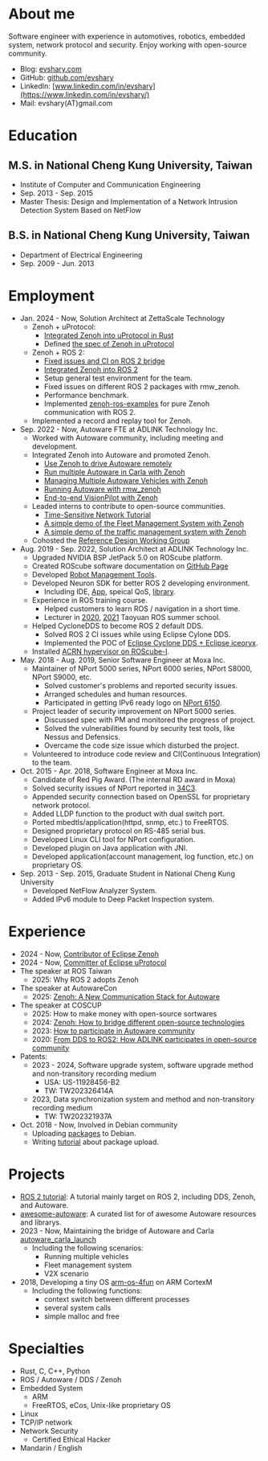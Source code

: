 # About me

Software engineer with experience in automotives, robotics, embedded system, network protocol and security.
Enjoy working with open-source community.

* Blog: [evshary.com](https://evshary.com)
* GitHub: [github.com/evshary](https://github.com/evshary)
* LinkedIn: [www.linkedin.com/in/evshary](https://www.linkedin.com/in/evshary/)
* Mail: evshary(AT)gmail.com

# Education

## M.S. in National Cheng Kung University, Taiwan

* Institute of Computer and Communication Engineering
* Sep. 2013 - Sep. 2015
* Master Thesis: Design and Implementation of a Network Intrusion Detection System Based on NetFlow

## B.S. in National Cheng Kung University, Taiwan

* Department of Electrical Engineering
* Sep. 2009 - Jun. 2013

# Employment

* Jan. 2024 - Now, Solution Architect at ZettaScale Technology
    * Zenoh + uProtocol:
        * [Integrated Zenoh into uProtocol in Rust](https://github.com/eclipse-uprotocol/up-transport-zenoh-rust)
        * Defined [the spec of Zenoh in uProtocol](https://github.com/eclipse-uprotocol/up-spec/blob/main/up-l1/zenoh.adoc)
    * Zenoh + ROS 2:
        * [Fixed issues and CI on ROS 2 bridge](https://github.com/eclipse-zenoh/zenoh-plugin-ros2dds)
        * [Integrated Zenoh into ROS 2](https://github.com/ros2/rmw_zenoh)
        * Setup general test environment for the team.
        * Fixed issues on different ROS 2 packages with rmw_zenoh.
        * Performance benchmark.
        * Implemented [zenoh-ros-examples](https://github.com/ZettaScaleLabs/zenoh-ros-examples) for pure Zenoh communication with ROS 2.
    * Implemented a record and replay tool for Zenoh.
* Sep. 2022 - Now, Autoware FTE at ADLINK Technology Inc.
    * Worked with Autoware community, including meeting and development.
    * Integrated Zenoh into Autoware and promoted Zenoh.
        * [Use Zenoh to drive Autoware remotely](https://autoware.org/driving-autoware-with-zenoh/)
        * [Run multiple Autoware in Carla with Zenoh](https://autoware.org/running-multiple-autoware-powered-vehicles-in-carla-using-zenoh/)
        * [Managing Multiple Autoware Vehicles with Zenoh](https://autoware.org/managing-multiple-autoware-vehicles-with-zenoh/)
        * [Running Autoware with rmw_zenoh](https://github.com/evshary/autoware_rmw_zenoh)
        * [End-to-end VisionPilot with Zenoh](https://autowarefoundation.github.io/autoware.pov-reference-design-docs/main/software-configuration/zenoh/)
    * Leaded interns to contribute to open-source communities.
        * [Time-Sensitive Network Tutorial](https://tsn-tutorial.readthedocs.io/en/latest/)
        * [A simple demo of the Fleet Management System with Zenoh](https://github.com/orgs/autowarefoundation/discussions/4780)
        * [A simple demo of the traffic management system with Zenoh](https://github.com/orgs/autowarefoundation/discussions/6100)
    * Cohosted the [Reference Design Working Group](https://github.com/autowarefoundation/autoware-projects/wiki/Autoware-Reference-Design-Working-Group)
* Aug. 2019 - Sep. 2022, Solution Architect at ADLINK Technology Inc.
    * Upgraded NVIDIA BSP JetPack 5.0 on ROScube platform.
    * Created ROScube software documentation on [GitHub Page](https://adlink-ros.github.io/roscube-doc/index.html)
    * Developed [Robot Management Tools](https://github.com/Adlink-ROS/RMT-User-Manual).
    * Developed Neuron SDK for better ROS 2 developing environment.
        * Including IDE, [App](https://github.com/Adlink-ROS/neuron_app_overview), speical QoS, [library](https://github.com/adlink-ROS/mraa).
    * Experience in ROS training course.
        * Helped customers to learn ROS / navigation in a short time.
        * Lecturer in [2020](https://www.accupass.com/event/1906030750388632688090), [2021](https://www.accupass.com/event/2105310148261238953848) Taoyuan ROS summer school.
    * Helped CycloneDDS to become ROS 2 default DDS.
        * Solved ROS 2 CI issues while using Eclipse Cylone DDS.
        * Implemented the POC of [Eclipse Cyclone DDS + Eclipse iceoryx](https://github.com/eclipse-cyclonedds/cyclonedds/blob/iceoryx/docs/manual/shared_memory.rst).
    * Installed [ACRN hypervisor on ROScube-I](https://projectacrn.github.io/2.5/getting-started/roscube/roscube-gsg.html).
* May. 2018 - Aug. 2019, Senior Software Engineer at Moxa Inc.
    * Maintainer of NPort 5000 series, NPort 6000 series, NPort S8000, NPort S9000, etc.
        * Solved customer's problems and reported security issues.
        * Arranged schedules and human resources.
        * Participated in getting IPv6 ready logo on [NPort 6150](https://www.ipv6ready.org/db/index.php/public/logo/02-C-001886/).
    * Project leader of security improvement on NPort 5000 series.
        * Discussed spec with PM and monitored the progress of project.
        * Solved the vulnerabilities found by security test tools, like Nessus and Defensics.
        * Overcame the code size issue which disturbed the project.
    * Volunteered to introduce code review and CI(Continuous Integration) to the team.
* Oct. 2015 - Apr. 2018, Software Engineer at Moxa Inc.
    * Candidate of Red Pig Award. (The internal RD award in Moxa)
    * Solved security issues of NPort reported in [34C3](https://www.youtube.com/watch?v=Itgwb3rn7gE).
    * Appended security connection based on OpenSSL for proprietary network protocol.
    * Added LLDP function to the product with dual switch port.
    * Ported mbedtls/application(httpd, snmp, etc.) to FreeRTOS.
    * Designed proprietary protocol on RS-485 serial bus.
    * Developed Linux CLI tool for NPort configuration.
    * Developed plugin on Java application with JNI.
    * Developed application(account management, log function, etc.) on proprietary OS.
* Sep. 2013 - Sep. 2015, Graduate Student in National Cheng Kung University
    * Developed NetFlow Analyzer System.
    * Added IPv6 module to Deep Packet Inspection system.

# Experience

* 2024 - Now, [Contributor of Eclipse Zenoh](https://projects.eclipse.org/projects/iot.zenoh/who)
* 2024 - Now, [Committer of Eclipse uProtocol](https://projects.eclipse.org/projects/automotive.uprotocol/who)
* The speaker at ROS Taiwan
    * 2025: Why ROS 2 adopts Zenoh
* The speaker at AutowareCon
    * 2025: [Zenoh: A New Communication Stack for Autoware](https://www.youtube.com/live/-ekzcaOAL7Q?si=CfEoPm7Ggwcbw6j4&t=7275)
* The speaker at COSCUP
    * 2025: How to make money with open-source sortwares
    * 2024: [Zenoh: How to bridge different open-source technologies](https://youtu.be/x9HjfnzIJYA?si=MXXLlyR4kCw3bAYT)
    * 2023: [How to participate in Autoware community](https://youtu.be/vzsonpzmvxY?si=h91taU51ni83b18l)
    * 2020: [From DDS to ROS2: How ADLINK participates in open-source community](https://youtu.be/Yd8gsksUx0A?si=fBV57luB2-Sulig2)
* Patents:
    * 2023 - 2024, Software upgrade system, software upgrade method and non-transitory recording medium
        * USA: US-11928456-B2
        * TW: TW202326414A
    * 2023, Data synchronization system and method and non-transitory recording medium
        * TW: TW202321937A
* Oct. 2018 - Now, Involved in Debian community
    * Uploading [packages](https://qa.debian.org/developer.php?login=evshary%40gmail.com) to Debian.
    * Writing [tutorial](https://hackmd.io/zjBAekZBTkS6_4gh0uvtQA) about package upload.

# Projects

* [ROS 2 tutorial](https://ros2.tw/): A tutorial mainly target on ROS 2, including DDS, Zenoh, and Autoware.
* [awesome-autoware](https://github.com/evshary/awesome-autoware): A curated list for of awesome Autoware resources and librarys.
* 2023 - Now, Maintaining the bridge of Autoware and Carla [autoware_carla_launch](https://autoware-carla-launch.readthedocs.io/en/latest/)
    * Including the following scenarios:
        * Running multiple vehicles
        * Fleet management system
        * V2X scenario
* 2018, Developing a tiny OS [arm-os-4fun](https://github.com/evshary/arm-os-4fun) on ARM CortexM
    * Including the following functions:
        * context switch between different processes
        * several system calls
        * simple malloc and free

# Specialties

* Rust, C, C++, Python
* ROS / Autoware / DDS / Zenoh
* Embedded System
    * ARM
    * FreeRTOS, eCos, Unix-like proprietary OS
* Linux
* TCP/IP network
* Network Security
    * Certified Ethical Hacker
* Mandarin / English
